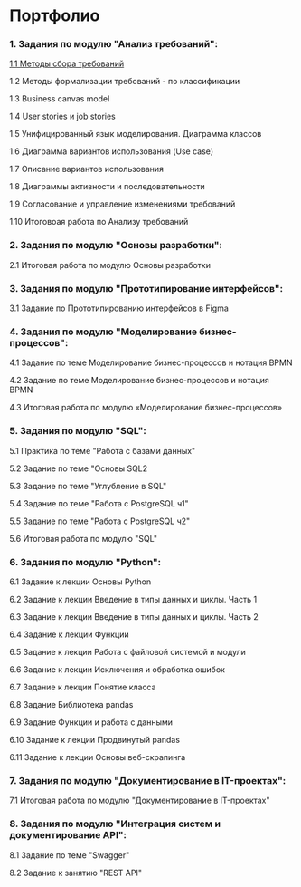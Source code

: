 # Портфолио

### 1. Задания по модулю "Анализ требований":

[1.1 Методы сбора требований](https://github.com/FreedNumf/Portfolio/tree/main/01%20%D0%90%D0%BD%D0%B0%D0%BB%D0%B8%D0%B7%20%D1%82%D1%80%D0%B5%D0%B1%D0%BE%D0%B2%D0%B0%D0%BD%D0%B8%D0%B9/01%20%D0%9C%D0%B5%D1%82%D0%BE%D0%B4%D1%8B%20%D1%81%D0%B1%D0%BE%D1%80%D0%B0%20%D1%82%D1%80%D0%B5%D0%B1%D0%BE%D0%B2%D0%B0%D0%BD%D0%B8%D0%B9)

1.2 Методы формализации требований - по классификации

1.3 Business canvas model

1.4 User stories и job stories

1.5 Унифицированный язык моделирования. Диаграмма классов

1.6 Диаграмма вариантов использования (Use case)

1.7 Описание вариантов использования

1.8 Диаграммы активности и последовательности

1.9 Согласование и управление изменениями требований

1.10 Итоговоая работа по Анализу требований


### 2. Задания по модулю "Основы разработки":

2.1 Итоговая работа по модулю Основы разработки

### 3. Задания по модулю "Прототипирование интерфейсов":

3.1 Задание по Прототипированию интерфейсов в Figma

### 4. Задания по модулю "Моделирование бизнес-процессов":

4.1 Задание по теме Моделирование бизнес-процессов и нотация BPMN

4.2 Задание по теме Моделирование бизнес-процессов и нотация BPMN 

4.3 Итоговая работа по модулю «Моделирование бизнес-процессов»


### 5. Задания по модулю "SQL":

5.1 Практика по теме "Работа с базами данных"

5.2 Задание по теме "Основы SQL2

5.3 Задание по теме "Углубление в SQL"

5.4 Задание по теме "Работа с PostgreSQL ч1"

5.5 Задание по теме "Работа с PostgreSQL ч2"

5.6 Итоговая работа по модулю "SQL"


### 6. Задания по модулю "Python":

6.1 Задание к лекции Основы Python

6.2 Задание к лекции Введение в типы данных и циклы. Часть 1

6.3 Задание к лекции Введение в типы данных и циклы. Часть 2

6.4 Задание к лекции Функции

6.5 Задание к лекции Работа с файловой системой и модули

6.6 Задание к лекции Исключения и обработка ошибок

6.7 Задание к лекции Понятие класса

6.8 Задание Библиотека pandas

6.9 Задание Функции и работа с данными

6.10 Задание к лекции Продвинутый pandas

6.11 Задание к лекции Основы веб-скрапинга


### 7. Задания по модулю "Документирование в IT-проектах":

7.1 Итоговая работа по модулю "Документирование в IT-проектах"

### 8. Задания по модулю "Интеграция систем и документирование API":

8.1 Задание по теме "Swagger"

8.2 Задание к занятию "REST API"

